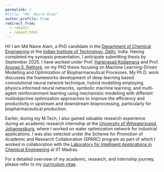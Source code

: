 ```yaml
---
permalink: /
#title: "Md. Nasre Alam"
author_profile: true
redirect_from: 
  - /about/
  - /about.html
---
```


Hi! I am Md Nasre Alam, a PhD candidate in the [Department of Chemical Engineering](https://chemical.iitd.ac.in/) at the [Indian Institute of Technology, Delhi](https://home.iitd.ac.in/), India. Having completed my synopsis presentation, I anticipate submitting thesis by September 2025. I have worked under Prof. [Hariprasad Kodamana](https://web.iitd.ac.in/~kodamana/index.html) and Prof. [Anurag S. Rathore](https://www.biotechcmz.com/), on my PhD thesis focusing on Machine Learning-Driven Modelling and Optimization of Biopharmaceutical Processes. My Ph.D. work discusses the frameworks development of deep learning based convolutional neural network technique, hybrid modelling employing physics‐informed neural networks, symbolic machine learning, and multi-agent reinforcenment learning using mechanistic modelling with different multiobjective optimization approaches to improve the efficiency and productivity in upstream and downstream bioprocessing, particularly for biopharmaceutical production. 

Earlier, during my M.Tech, I also gained valuable research experience during an academic research internship at the [University of Witwatersrand, Johannesburg](https://www.wits.ac.za/), where I worked on water optimization network for industrial applications. I was also selected under the Scheme for Promotion of Academic and Research Collaboration (SPARC) program as part of which I worked in collaboration with the [Laboratory for Intelligent Applications in Chemical Engineering](https://home.iitm.ac.in/raj/) at IIT Madras.

For a detailed overview of my academic, research, and internship journey, please refer to my [curriculum vitae](https://drive.google.com/file/d/1alwsz1Tfbd3Qq8oehHx4H3kqmAMd0cT8/view?usp=drive_link).


